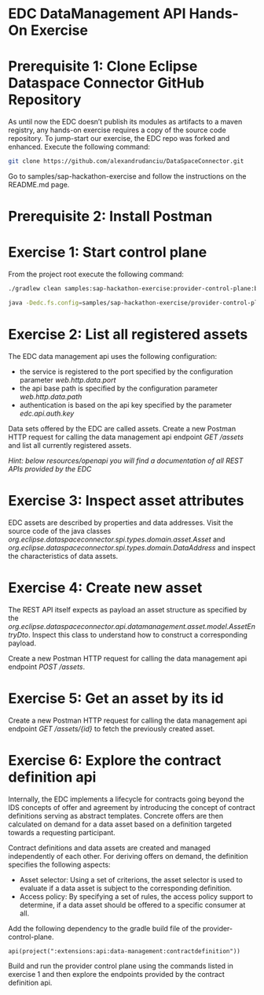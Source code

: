 # EDC DataManagement API Hands-On Exercise

# Prerequisite 1: Clone Eclipse Dataspace Connector GitHub Repository

As until now the EDC doesn’t publish its modules as artifacts to a maven registry, any hands-on exercise requires a copy of the source code repository.
To jump-start our exercise, the EDC repo was forked and enhanced. Execute the following command:

```bash
git clone https://github.com/alexandrudanciu/DataSpaceConnector.git
```

Go to samples/sap-hackathon-exercise and follow the instructions on the README.md page.

# Prerequisite 2: Install Postman

# Exercise 1: Start control plane

From the project root execute the following command:

```bash
./gradlew clean samples:sap-hackathon-exercise:provider-control-plane:build

java -Dedc.fs.config=samples/sap-hackathon-exercise/provider-control-plane/config.properties -Dedc.vault=samples/sap-hackathon-exercise/provider-control-plane/src/main/resources/provider-vault.properties -Dedc.keystore=samples/sap-hackathon-exercise/provider-control-plane/src/main/resources/certs/cert.pfx -Dedc.keystore.password=123456 -jar samples/sap-hackathon-exercise/provider-control-plane/build/libs/provider-control-plane.jar
```

# Exercise 2: List all registered assets

The EDC data management api uses the following configuration:
* the service is registered to the port specified by the configuration parameter *web.http.data.port*
* the api base path is specified by the configuration parameter *web.http.data.path*
* authentication is based on the api key specified by the parameter *edc.api.auth.key*

Data sets offered by the EDC are called assets. Create a new Postman HTTP request for calling the data management api endpoint *GET /assets* and list all currently registered assets.

*Hint: below resources/openapi you will find a documentation of all REST APIs provided by the EDC*

# Exercise 3: Inspect asset attributes

EDC assets are described by properties and data addresses. 
Visit the source code of the java classes *org.eclipse.dataspaceconnector.spi.types.domain.asset.Asset* and *org.eclipse.dataspaceconnector.spi.types.domain.DataAddress* and inspect the characteristics of data assets.

# Exercise 4: Create new asset

The REST API itself expects as payload an asset structure as specified by the *org.eclipse.dataspaceconnector.api.datamanagement.asset.model.AssetEntryDto*. Inspect this class to understand how to construct a corresponding payload.

Create a new Postman HTTP request for calling the data management api endpoint *POST /assets*.

# Exercise 5: Get an asset by its id

Create a new Postman HTTP request for calling the data management api endpoint *GET /assets/{id}* to fetch the previously created asset.

# Exercise 6: Explore the contract definition api

Internally, the EDC implements a lifecycle for contracts going beyond the IDS concepts of offer and agreement by introducing the concept of contract definitions serving as abstract templates. Concrete offers are then calculated on demand for a data asset based on a definition targeted towards a requesting participant.

Contract definitions and data assets are created and managed independently of each other. For deriving offers on demand, the definition specifies the following aspects:
* Asset selector: Using a set of criterions, the asset selector is used to evaluate if a data asset is subject to the corresponding definition.
* Access policy: By specifying a set of rules, the access policy support to determine, if a data asset should be offered to a specific consumer at all.

Add the following dependency to the gradle build file of the provider-control-plane.

```
api(project(":extensions:api:data-management:contractdefinition"))
```

Build and run the provider control plane using the commands listed in exercise 1 and then explore the endpoints provided by the contract definition api.
